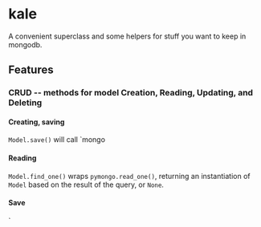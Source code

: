 kale
====

A convenient superclass and some helpers for stuff you want to keep in mongodb.


Features
--------

### CRUD -- methods for model Creation, Reading, Updating, and Deleting

#### Creating, saving

`Model.save()` will call `mongo

#### Reading

`Model.find_one()` wraps `pymongo.read_one()`, returning an instantiation of `Model` based on the result of the query, or `None`.

#### Save

`

